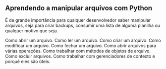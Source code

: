  ## Aprendendo a manipular arquivos com Python 


É de grande importância para qualquer desenvolvedor saber manipular arquivos, seja para criar backups, consumir uma lista de alguma planilha ou qualquer motivo que seja.

Como abrir um arquivo.
Como ler um arquivo.
Como criar um arquivo.
Como modificar um arquivo.
Como fechar um arquivo.
Como abrir arquivos para várias operações.
Como trabalhar com métodos de objetos de arquivo.
Como excluir arquivos.
Como trabalhar com gerenciadores de contexto e porquê eles são úteis.
